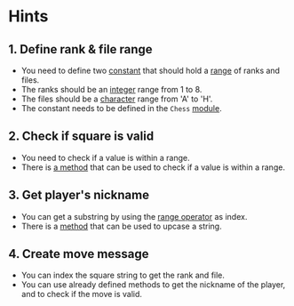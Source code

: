 # Hints

## 1. Define rank & file range

- You need to define two [constant][constants] that should hold a [range][range] of ranks and files.
- The ranks should be an [integer][integers] range from 1 to 8.
- The files should be a [character][characters] range from 'A' to 'H'.
- The constant needs to be defined in the `Chess` [module][module].

## 2. Check if square is valid

- You need to check if a value is within a range.
- There is [a method][include] that can be used to check if a value is within a range. 

## 3. Get player's nickname

- You can get a substring by using the [range operator][range-operator] as index.
- There is a [method][upcase] that can be used to upcase a string.

## 4. Create move message

- You can index the square string to get the rank and file.
- You can use already defined methods to get the nickname of the player, and to check if the move is valid.

[range]: https://crystal-lang.org/reference/latest/syntax_and_semantics/literals/range.html
[constants]: https://crystal-lang.org/reference/syntax_and_semantics/constants.html
[integers]: https://crystal-lang.org/reference/latest/syntax_and_semantics/literals/integers.html
[characters]: https://crystal-lang.org/reference/latest/syntax_and_semantics/literals/characters.html
[module]: https://crystal-lang.org/reference/syntax_and_semantics/modules.html
[include]: https://crystal-lang.org/api/latest/Range.html#includes%3F%28value%29-instance-method
[range-operator]: https://crystal-lang.org/reference/latest/syntax_and_semantics/literals/range.html
[upcase]: https://crystal-lang.org/api/latest/String.html#upcase%28options%3AUnicode%3A%3ACaseOptions%3D%3Anone%29%3AString-instance-method
